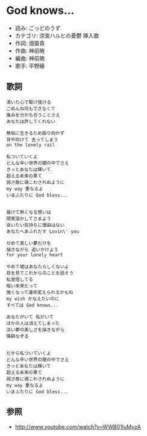 God knows...
=============

- 読み: ごっどのうず
- カテゴリ: 涼宮ハルヒの憂鬱 挿入歌
- 作詞: 畑亜貴
- 作曲: 神前暁
- 編曲: 神前暁
- 歌手: 平野綾


歌詞
-----

    渇いた心で駆け抜ける
    ごめんね何もできなくて
    痛みを分かち合うことさえ
    あなたは許してくれない

    無垢に生きるため振り向かず
    背中向けて 去ってしまう
    on the lonely rail

    私ついていくよ
    どんな辛い世界の闇の中でさえ
    きっとあなたは輝いて
    超える未来の果て
    弱さ故に魂こわされぬように
    my way 重なるよ
    いまふたりに God bless...


    届けて熱くなる想いは
    現実溶かしてさまよう
    会いたい気持ちに理由はない
    あなたへあふれだす Lovin\' you

    せめて美しい夢だけを
    描きながら 追いかけよう
    for your lonely heart

    やめて嘘はあなたらしくないよ
    目を見てこれからのことを話そう
    私覚悟してる
    暗い未来だって
    強くなって運命変えられるかもね
    my wish かなえたいのに
    すべては God knows...

    あなたがいて 私がいて
    ほかの人は消えてしまった
    淡い夢の美しさを描きながら
    傷跡なぞる


    だから私ついていくよ
    どんな辛い世界の闇の中でさえ
    きっとあなたは輝いて
    超える未来の果て
    弱さ故に魂こわされぬように
    my way 重なるよ
    いまふたりに God bless...


参照
-----

- <http://www.youtube.com/watch?v=WWB01IuMvzA>
